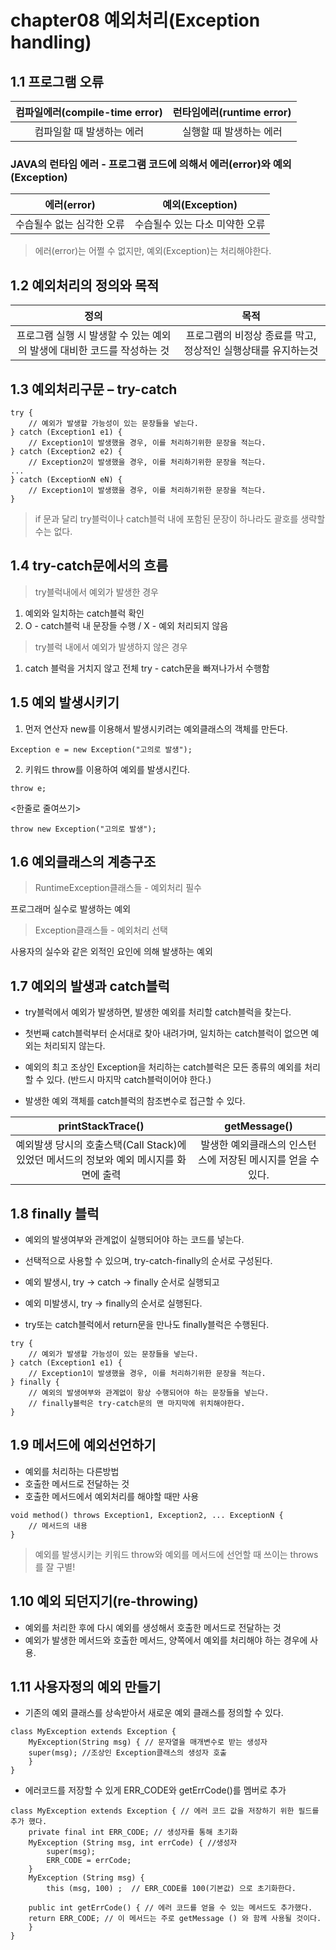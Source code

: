 # chapter08 예외처리(Exception handling)


## 1.1 프로그램 오류

| 컴파일에러(compile-time error) | 런타임에러(runtime error) |
| :--------: | :--------: |
| 컴파일할 때 발생하는 에러 | 실행할 때 발생하는 에러 |

### JAVA의 런타임 에러 - 프로그램 코드에 의해서 에러(error)와 예외(Exception)
| 에러(error) | 예외(Exception) |
| :--------: | :--------: |
|  수습될수 없는 심각한 오류 | 수습될수 있는 다소 미약한 오류 |

>에러(error)는 어쩔 수 없지만, 예외(Exception)는 처리해야한다.

## 1.2 예외처리의 정의와 목적
| 정의 | 목적 |
| :--------: | :--------: |
|  프로그램 실행 시 발생할 수 있는 예외의 발생에 대비한 코드를 작성하는 것 | 프로그램의 비정상 종료를 막고, 정상적인 실행상태를 유지하는것 |

## 1.3 예외처리구문 – try-catch
```
try {
    // 예외가 발생할 가능성이 있는 문장들을 넣는다.
} catch (Exception1 e1) {
    // Exception1이 발생했을 경우, 이를 처리하기위한 문장을 적는다.
} catch (Exception2 e2) {
    // Exception2이 발생했을 경우, 이를 처리하기위한 문장을 적는다.
...
} catch (ExceptionN eN) {
    // Exception1이 발생했을 경우, 이를 처리하기위한 문장을 적는다.
}
```

> if 문과 달리 try블럭이나 catch블럭 내에 포함된 문장이 하나라도 괄호를 생략할 수는 없다.

## 1.4 try-catch문에서의 흐름
> try블럭내에서 예외가 발생한 경우
1. 예외와 일치하는 catch블럭 확인
2. O - catch블럭 내 문장들 수행 /
	  X - 예외 처리되지 않음

> try블럭 내에서 예외가 발생하지 않은 경우
1. catch 블럭을 거치지 않고 전체 try - catch문을 빠져나가서 수행함

## 1.5 예외 발생시키기
1. 먼저 연산자 new를 이용해서 발생시키려는 예외클래스의 객체를 만든다.
```
Exception e = new Exception("고의로 발생");
```
2. 키워드 throw를 이용하여 예외를 발생시킨다.
```
throw e;
```
<한줄로 줄여쓰기>
```
throw new Exception("고의로 발생");
```

## 1.6 예외클래스의 계층구조
> RuntimeException클래스들 - 예외처리 필수

프로그래머 실수로 발생하는 예외 

> Exception클래스들 - 예외처리 선택

사용자의 실수와 같은 외적인 요인에 의해 발생하는 예외 

## 1.7 예외의 발생과 catch블럭
  - try블럭에서 예외가 발생하면, 발생한 예외를 처리할 catch블럭을 찾는다.
  - 첫번째 catch블럭부터 순서대로 찾아 내려가며, 일치하는 catch블럭이 없으면 예외는 처리되지 않는다.
  - 예외의 최고 조상인 Exception을 처리하는 catch블럭은 모든 종류의 예외를 처리할 수 있다. (반드시 마지막 catch블럭이어야 한다.)
  
  - 발생한 예외 객체를 catch블럭의 참조변수로 접근할 수 있다.

| printStackTrace() | getMessage() |
| :--------: | :--------: |
| 예외발생 당시의 호출스택(Call Stack)에 있었던 메서드의 정보와 예외 메시지를 화면에 출력 | 발생한 예외클래스의 인스턴스에 저장된 메시지를 얻을 수 있다. |

## 1.8 finally 블럭
- 예외의 발생여부와 관계없이 실행되어야 하는 코드를 넣는다.
- 선택적으로 사용할 수 있으며, try-catch-finally의 순서로 구성된다.
- 예외 발생시, try -> catch -> finally 순서로 실행되고
- 예외 미발생시, try -> finally의 순서로 실행된다.

- try또는 catch블럭에서 return문을 만나도 finally블럭은 수행된다.

```
try {
    // 예외가 발생할 가능성이 있는 문장들을 넣는다.
} catch (Exception1 e1) {
    // Exception1이 발생했을 경우, 이를 처리하기위한 문장을 적는다.
} finally {
    // 예외의 발생여부와 관계없이 항상 수행되어야 하는 문장들을 넣는다.
    // finally블럭은 try-catch문의 맨 마지막에 위치해야한다.
}
```

## 1.9 메서드에 예외선언하기
- 예외를 처리하는 다른방법
- 호출한 메서드로 전달하는 것
- 호출한 메서드에서 예외처리를 해야할 때만 사용
```
void method() throws Exception1, Exception2, ... ExceptionN {
    // 메서드의 내용
}
```

> 예외를 발생시키는 키워드 throw와 예외를 메서드에 선언할 때 쓰이는 throws를 잘 구별!

## 1.10 예외 되던지기(re-throwing)
  - 예외를 처리한 후에 다시 예외를 생성해서 호출한 메서드로 전달하는 것
  - 예외가 발생한 메서드와 호출한 메서드, 양쪽에서 예외를 처리해야 하는 경우에 사용.

## 1.11 사용자정의 예외 만들기
  - 기존의 예외 클래스를 상속받아서 새로운 예외 클래스를 정의할 수 있다.
```
class MyException extends Exception {
	MyException(String msg) { // 문자열을 매개변수로 받는 생성자
    super(msg); //조상인 Exception클래스의 생성자 호출
    }
}
```

  - 에러코드를 저장할 수 있게 ERR_CODE와 getErrCode()를 멤버로 추가 
```
class MyException extends Exception { // 에러 코드 값을 저장하기 위한 필드를 추가 했다. 
    private final int ERR_CODE; // 생성자를 통해 초기화
    MyException (String msg, int errCode) { //생성자
        super(msg); 
        ERR_CODE = errCode;
    } 
    MyException (String msg) {  
        this (msg, 100) ;  // ERR_CODE를 100(기본값) 으로 초기화한다.

    public int getErrCode() { // 에러 코드를 얻을 수 있는 메서드도 추가했다. 
    return ERR_CODE; // 이 메서드는 주로 getMessage () 와 함께 사용될 것이다.
    }
}
```





